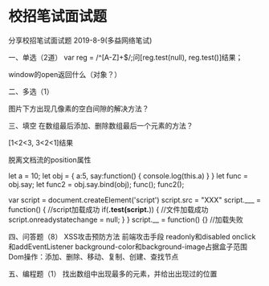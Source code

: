 # 校招笔试面试题
分享校招笔试面试题
2019-8-9(多益网络笔试)

一、单选（2道）
var reg = /^[A-Z]+$/;问[reg.test(null), reg.test()]结果；

window的open返回什么（对象？）

二、多选（1）

图片下方出现几像素的空白间隙的解决方法？

三、填空
在数组最后添加、删除数组最后一个元素的方法？

[1<2<3, 3<2<1]结果

脱离文档流的position属性

let a = 10;
let obj = {
  a:5,
  say:function() {
    console.log(this.a)
  }
}
let func = obj.say;
let func2 = obj.say.bind(obj);
func();
func2();

var script = document.createElement('script')
script.src = "XXX"
script.___ = function() { //script加载成功
    if(__.test(script.__)) {   //文件加载成功
      script.onreadystatechange = null;
    }
 }
 script.__ = function() {} //加载失败

四、问答题（8）
XSS攻击预防方法
前端攻击手段
readonly和disabled
onclick和addEventListener
background-color和background-image占据盒子范围
Dom操作：添加、删除、移动、复制、创建、查找节点

五、编程题（1）
找出数组中出现最多的元素，并给出出现过的位置
